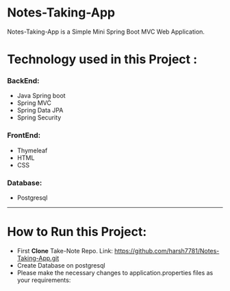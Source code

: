 # Notes-Taking-App
Notes-Taking-App is a Simple Mini Spring Boot MVC Web Application. 

# Technology used in this Project : 
<h3>BackEnd:</h3>

- Java Spring boot
- Spring MVC
- Spring Data JPA
- Spring Security


<h3>FrontEnd:</h3>

- Thymeleaf
- HTML
- CSS

<h3>Database:</h3>

- Postgresql



<hr>

<h1>How to Run this Project:</h1>

- First <b>Clone</b> Take-Note Repo. Link: https://github.com/harsh7781/Notes-Taking-App.git
- Create Database on postgresql
- Please make the necessary changes to application.properties files as your requirements: 

  
